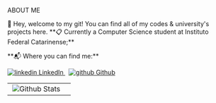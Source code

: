<p width="50">
    ABOUT ME
    <p/>

<p align="left">
    📢 Hey, welcome to my git! You can find all of my codes & university's projects here.
    **📋 Currently a Computer Science student at Instituto Federal Catarinense;**
    </p>

<p align="left">
    **📬 Where you can find me:**
    <p/>

<p>
  <a href="https://www.linkedin.com/aliceshigihara" rel="nofollow noreferrer">
    <img src="https://i.sstatic.net/gVE0j.png" alt="linkedin"> LinkedIn
  </a> &nbsp; 
  <a href="https://github.com/aliceshigihara" rel="nofollow noreferrer">
    <img src="https://i.sstatic.net/tskMh.png" alt="github"> Github
  </a>
</p>

<table>
    <tr>
        <td>
            <img
            align="right"
            src="https://github-readme-stats.vercel.app/api/top-langs/?username=aliceshigihara&languages=python,c,java&theme=tokyonight"
            alt="Github Stats"
          />
     </td>
    <td>
